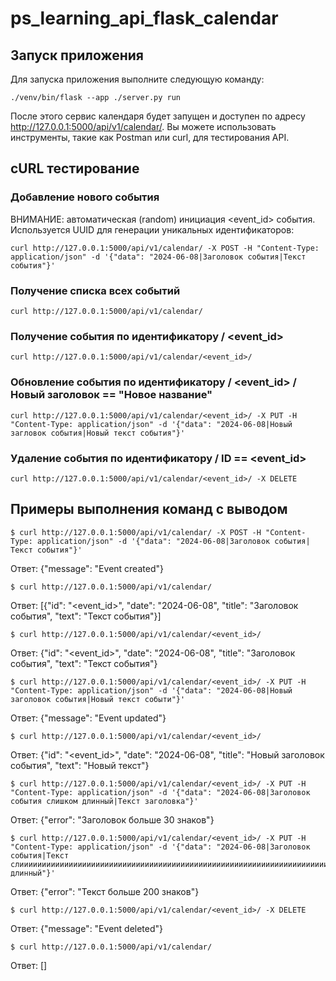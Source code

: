 # ps_learning_api_flask_calendar

## Запуск приложения

Для запуска приложения выполните следующую команду:

```
./venv/bin/flask --app ./server.py run
```

После этого сервис календаря будет запущен и доступен по адресу http://127.0.0.1:5000/api/v1/calendar/. Вы можете использовать инструменты, такие как Postman или curl, для тестирования API.

## cURL тестирование

### Добавление нового события

ВНИМАНИЕ: автоматическая (random) инициация <event_id> события. Используется UUID для генерации уникальных идентификаторов:
```
curl http://127.0.0.1:5000/api/v1/calendar/ -X POST -H "Content-Type: application/json" -d '{"data": "2024-06-08|Заголовок события|Текст события"}'
```

### Получение списка всех событий
```
curl http://127.0.0.1:5000/api/v1/calendar/
```

### Получение события по идентификатору / <event_id>
```
curl http://127.0.0.1:5000/api/v1/calendar/<event_id>/
```

### Обновление события по идентификатору / <event_id> / Новый заголовок == "Новое название"
```
curl http://127.0.0.1:5000/api/v1/calendar/<event_id>/ -X PUT -H "Content-Type: application/json" -d '{"data": "2024-06-08|Новый загловок события|Новый текст события"}'
```

### Удаление события по идентификатору / ID == <event_id>
```
curl http://127.0.0.1:5000/api/v1/calendar/<event_id>/ -X DELETE
```

## Примеры выполнения команд с выводом

```
$ curl http://127.0.0.1:5000/api/v1/calendar/ -X POST -H "Content-Type: application/json" -d '{"data": "2024-06-08|Заголовок события|Текст события"}'
```
Ответ: {"message": "Event created"}

```
$ curl http://127.0.0.1:5000/api/v1/calendar/
```
Ответ: [{"id": "<event_id>", "date": "2024-06-08", "title": "Заголовок события", "text": "Текст события"}]

```
$ curl http://127.0.0.1:5000/api/v1/calendar/<event_id>/
```
Ответ: {"id": "<event_id>", "date": "2024-06-08", "title": "Заголовок события", "text": "Текст события"}

```
$ curl http://127.0.0.1:5000/api/v1/calendar/<event_id>/ -X PUT -H "Content-Type: application/json" -d '{"data": "2024-06-08|Новый заголовок события|Новый текст событи"}'
```
Ответ: {"message": "Event updated"}

```
$ curl http://127.0.0.1:5000/api/v1/calendar/<event_id>/
```
Ответ: {"id": "<event_id>", "date": "2024-06-08", "title": "Новый заголовок события", "text": "Новый текст"}

```
$ curl http://127.0.0.1:5000/api/v1/calendar/<event_id>/ -X PUT -H "Content-Type: application/json" -d '{"data": "2024-06-08|Заголовок события слишком длинный|Текст заголовка"}'
```
Ответ: {"error": "Заголовок больше 30 знаков"}

```
$ curl http://127.0.0.1:5000/api/v1/calendar/<event_id>/ -X PUT -H "Content-Type: application/json" -d '{"data": "2024-06-08|Заголовок события|Текст слииииииииииииииииииииииииииииииииииииииииииииииииииииииииииииииииииииииииииииииииииииииииииииииииииииииииииииииииииииииииииииииииииииииииииииииииииииииииииииииииииииииииииииииииииииишком длинный"}'
```
Ответ: {"error": "Текст больше 200 знаков"}

```
$ curl http://127.0.0.1:5000/api/v1/calendar/<event_id>/ -X DELETE
```
Ответ: {"message": "Event deleted"}

```
$ curl http://127.0.0.1:5000/api/v1/calendar/
```
Ответ: []
